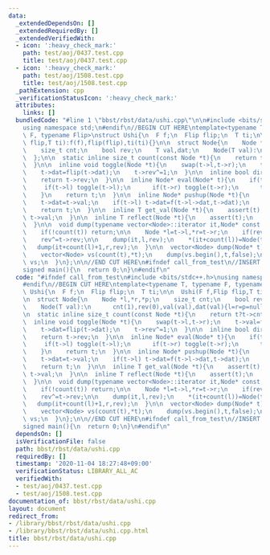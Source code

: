 ```yaml
---
data:
  _extendedDependsOn: []
  _extendedRequiredBy: []
  _extendedVerifiedWith:
  - icon: ':heavy_check_mark:'
    path: test/aoj/0437.test.cpp
    title: test/aoj/0437.test.cpp
  - icon: ':heavy_check_mark:'
    path: test/aoj/1508.test.cpp
    title: test/aoj/1508.test.cpp
  _pathExtension: cpp
  _verificationStatusIcon: ':heavy_check_mark:'
  attributes:
    links: []
  bundledCode: "#line 1 \"bbst/rbst/data/ushi.cpp\"\n\n#include <bits/stdc++.h>\n\
    using namespace std;\n#endif\n//BEGIN CUT HERE\ntemplate<typename T, typename\
    \ F, typename Flip>\nstruct Ushi{\n  F f;\n  Flip flip;\n  T ti;\n\n  Ushi(F f,Flip\
    \ flip,T ti):f(f),flip(flip),ti(ti){}\n\n  struct Node{\n    Node *l,*r,*p;\n\
    \    size_t cnt;\n    bool rev;\n    T val,dat;\n    Node(T val):\n      cnt(1),rev(0),val(val),dat(val){l=r=p=nullptr;}\n\
    \  };\n\n  static inline size_t count(const Node *t){\n    return t?t->cnt:0;\n\
    \  }\n\n  inline void toggle(Node *t){\n    swap(t->l,t->r);\n    t->val=flip(t->val);\n\
    \    t->dat=flip(t->dat);\n    t->rev^=1;\n  }\n\n  inline bool dirty(Node *t){\n\
    \    return t->rev;\n  }\n\n  inline Node* eval(Node* t){\n    if(t->rev){\n \
    \     if(t->l) toggle(t->l);\n      if(t->r) toggle(t->r);\n      t->rev=false;\n\
    \    }\n    return t;\n  }\n\n  inline Node* pushup(Node *t){\n    t->cnt=count(t->l)+1+count(t->r);\n\
    \    t->dat=t->val;\n    if(t->l) t->dat=f(t->l->dat,t->dat);\n    if(t->r) t->dat=f(t->dat,t->r->dat);\n\
    \    return t;\n  }\n\n  inline T get_val(Node *t){\n    assert(t);\n    return\
    \ t->val;\n  }\n\n  inline T reflect(Node *t){\n    assert(t);\n    return t->dat;\n\
    \  }\n\n  void dump(typename vector<Node>::iterator it,Node* const t,bool rev){\n\
    \    if(!count(t)) return;\n\n    Node *l=t->l,*r=t->r;\n    if(rev) swap(l,r);\n\
    \    rev^=t->rev;\n\n    dump(it,l,rev);\n    *(it+count(l))=Node(t->val);\n \
    \   dump(it+count(l)+1,r,rev);\n  }\n\n  vector<Node> dump(Node* t){\n    assert(t!=nullptr);\n\
    \    vector<Node> vs(count(t),*t);\n    dump(vs.begin(),t,false);\n    return\
    \ vs;\n  }\n};\n\n//END CUT HERE\n#ifndef call_from_test\n//INSERT ABOVE HERE\n\
    signed main(){\n  return 0;\n}\n#endif\n"
  code: "#ifndef call_from_test\n#include <bits/stdc++.h>\nusing namespace std;\n\
    #endif\n//BEGIN CUT HERE\ntemplate<typename T, typename F, typename Flip>\nstruct\
    \ Ushi{\n  F f;\n  Flip flip;\n  T ti;\n\n  Ushi(F f,Flip flip,T ti):f(f),flip(flip),ti(ti){}\n\
    \n  struct Node{\n    Node *l,*r,*p;\n    size_t cnt;\n    bool rev;\n    T val,dat;\n\
    \    Node(T val):\n      cnt(1),rev(0),val(val),dat(val){l=r=p=nullptr;}\n  };\n\
    \n  static inline size_t count(const Node *t){\n    return t?t->cnt:0;\n  }\n\n\
    \  inline void toggle(Node *t){\n    swap(t->l,t->r);\n    t->val=flip(t->val);\n\
    \    t->dat=flip(t->dat);\n    t->rev^=1;\n  }\n\n  inline bool dirty(Node *t){\n\
    \    return t->rev;\n  }\n\n  inline Node* eval(Node* t){\n    if(t->rev){\n \
    \     if(t->l) toggle(t->l);\n      if(t->r) toggle(t->r);\n      t->rev=false;\n\
    \    }\n    return t;\n  }\n\n  inline Node* pushup(Node *t){\n    t->cnt=count(t->l)+1+count(t->r);\n\
    \    t->dat=t->val;\n    if(t->l) t->dat=f(t->l->dat,t->dat);\n    if(t->r) t->dat=f(t->dat,t->r->dat);\n\
    \    return t;\n  }\n\n  inline T get_val(Node *t){\n    assert(t);\n    return\
    \ t->val;\n  }\n\n  inline T reflect(Node *t){\n    assert(t);\n    return t->dat;\n\
    \  }\n\n  void dump(typename vector<Node>::iterator it,Node* const t,bool rev){\n\
    \    if(!count(t)) return;\n\n    Node *l=t->l,*r=t->r;\n    if(rev) swap(l,r);\n\
    \    rev^=t->rev;\n\n    dump(it,l,rev);\n    *(it+count(l))=Node(t->val);\n \
    \   dump(it+count(l)+1,r,rev);\n  }\n\n  vector<Node> dump(Node* t){\n    assert(t!=nullptr);\n\
    \    vector<Node> vs(count(t),*t);\n    dump(vs.begin(),t,false);\n    return\
    \ vs;\n  }\n};\n\n//END CUT HERE\n#ifndef call_from_test\n//INSERT ABOVE HERE\n\
    signed main(){\n  return 0;\n}\n#endif\n"
  dependsOn: []
  isVerificationFile: false
  path: bbst/rbst/data/ushi.cpp
  requiredBy: []
  timestamp: '2020-11-04 18:27:48+09:00'
  verificationStatus: LIBRARY_ALL_AC
  verifiedWith:
  - test/aoj/0437.test.cpp
  - test/aoj/1508.test.cpp
documentation_of: bbst/rbst/data/ushi.cpp
layout: document
redirect_from:
- /library/bbst/rbst/data/ushi.cpp
- /library/bbst/rbst/data/ushi.cpp.html
title: bbst/rbst/data/ushi.cpp
---
```

